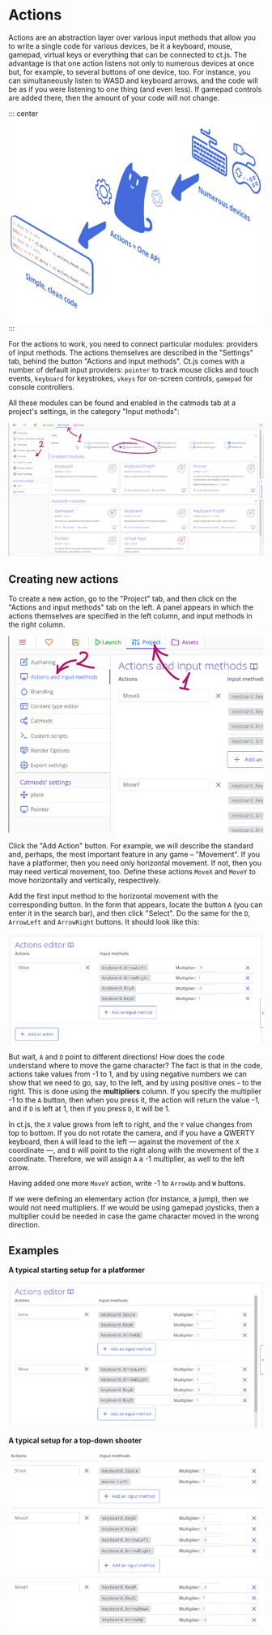 # Actions

Actions are an abstraction layer over various input methods that allow you to write a single code for various devices, be it a keyboard, mouse, gamepad, virtual keys or everything that can be connected to ct.js. The advantage is that one action listens not only to numerous devices at once but, for example, to several buttons of one device, too. For instance, you can simultaneously listen to WASD and keyboard arrows, and the code will be as if you were listening to one thing (and even less). If gamepad controls are added there, then the amount of your code will not change.

::: center
![](./images/actions.png)
:::

For the actions to work, you need to connect particular modules: providers of input methods. The actions themselves are described in the "Settings" tab, behind the button "Actions and input methods". Ct.js comes with a number of default input providers: `pointer` to track mouse clicks and touch events, `keyboard` for keystrokes, `vkeys` for on-screen controls, `gamepad` for console controllers.

All these modules can be found and enabled in the catmods tab at a project's settings, in the category "Input methods":

![](./images/actions_filterInputProviders.png)

## Creating new actions

To create a new action, go to the "Project" tab, and then click on the "Actions and input methods" tab on the left. A panel appears in which the actions themselves are specified in the left column, and input methods in the right column.

![Opening actions editor](./images/actions_02.png)

Click the "Add Action" button. For example, we will describe the standard and, perhaps, the most important feature in any game ­– "Movement". If you have a platformer, then you need only horizontal movement. If not, then you may need vertical movement, too. Define these actions `MoveX` and `MoveY` to move horizontally and vertically, respectively.

Add the first input method to the horizontal movement with the corresponding button. In the form that appears, locate the button `A` (you can enter it in the search bar), and then click "Select". Do the same for the `D`, `ArrowLeft` and `ArrowRight` buttons. It should look like this:

![Creating a horizontal platformer movement](./images/actions_01.png)

But wait, `A` and `D` point to different directions! How does the code understand where to move the game character? The fact is that in the code, actions take values ​​from -1 to 1, and by using negative numbers we can show that we need to go, say, to the left, and by using positive ones - to the right. This is done using the **multipliers** column. If you specify the multiplier -1 to the `A` button, then when you press it, the action will return the value -1, and if `D` is left at 1, then if you press `D`, it will be 1.

In ct.js, the `X` value grows from left to right, and the `Y` value changes from top to bottom. If you do not rotate the camera, and if you have a QWERTY keyboard, then `A` will lead to the left — against the movement of the `X` coordinate —, and `D` will point to the right along with the movement of the `X` coordinate. Therefore, we will assign `A` a -1 multiplier, as well to the left arrow.

Having added one more `MoveY` action, write -1 to `ArrowUp` and `W` buttons.

If we were defining an elementary action (for instance, a jump), then we would not need multipliers. If we would be using gamepad joysticks, then a multiplier could be needed in case the game character moved in the wrong direction.

## Examples

**A typical starting setup for a platformer**

![Platformer actions setup ct.js](./images/actions_03.png)

**A typical setup for a top-down shooter**

![Shooter actions setup ct.js](./images/actions_04.png)

